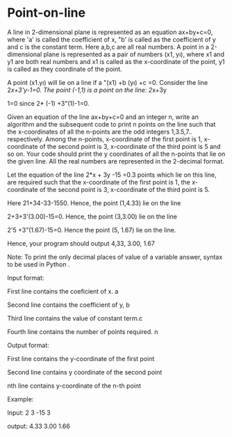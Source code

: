 # Point-on-line
A line in 2-dimensional plane is represented as an equation ax+by+c=0, where 'a' is called the coefficient of x, "b' is called as the coefficient of y and c is the constant term. Here a,b,c are all real numbers. A point in a 2-dimensional plane is represented as a pair of numbers (x1, yı), where x1 and y1 are both real numbers and x1 is called as the x-coordinate of the point, y1 is called as they coordinate of the point.

A point (x1.yı) will lie on a line if a "(x1) +b (yı) +c =0. Consider the line 2*x+3'y-1=0. The point (-1,1) is a point on the line: 2*x+3y

1=0 since 2* (-1) +3"(1)-1=0.

Given an equation of the line ax+by+c=0 and an integer n, write an algorithm and the subsequent code to print n points on the line such that the x-coordinates of all the n-points are the odd integers 1,3.5,7.. respectively. Among the n-points, x-coordinate of the first point is 1, x-coordinate of the second point is 3, x-coordinate of the third point is 5 and so on. Your code should print the y coordinates of all the n-points that lie on the given line. All the real numbers are represented in the 2-decimal format.

Let the equation of the line 2*x + 3y -15 =0.3 points which lie on this line, are required such that the x-coordinate of the first point is 1, the x-coordinate of the second point is 3, x-coordinate of the third point is 5.

Here 21+34-33-1550. Hence, the point (1,4.33) lie on the line

2+3+3'(3.00)-15=0. Hence, the point (3,3.00) lie on the line

2'5 +3"(1.67)-15=0. Hence the point (5, 1.67) lie on the line.

Hence, your program should output 4,33, 3.00, 1.67

Note: To print the only decimal places of value of a variable answer, syntax to be used in Python .

Input format:

First line contains the coeficient of x. a

Second line contains the coefficient of y, b

Third line contains the value of constant term.c

Fourth line contains the number of points required. n

Output format:

First line contains the y-coordinate of the first point

Second line contains y coordinate of the second point

nth line contains y-coordinate of the n-th point

Example:

Input:
2
3
-15
3

output:
4.33
3.00
1.66
